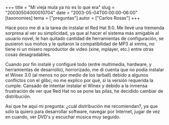 +++
title = "Mi vieja mula ya no es lo que era"
slug = "20030504000010704"
date = "2003-05-04T00:00:00-06:00"
[taxonomies]
tema = ["preguntas"]
autor = ["Carlos Rosas"]
+++

Hace poco me di a la tarea de instalar el Red Hat 9.0. Me llevé una
tremenda sorpresa al ver su simplicidad, ya que al hacer el sistema más
amigable al usuario novel, le han quitado cantidad de herramientas de
configuración, se pusieron sus moños y le quitaron la compatibilidad de
MP3 al xmms, no tiene ni un mísero reproductor de video (xine, mplayer,
etc.) entre otras cosas desagradables.

<!-- more -->
Cuando por fin instalé y configuré todo (entre multimedia, hardware, y
herramientas de desarrollo), horrorizado, me di cuenta que no podía
instalar el Winex 3.0 (al menos no por medio de los tarball) debido a
algunos conflictos con el glibc; no me explico por qué, si la versión
requerida la cumple. Cansado de intentar instalar el Winex y debido a la
inmensa frustración de ver que Red Hat no se pone las pilas, he decidido
cambiar de distribución.

Así que he aquí mi pregunta: ¿cuál distribución me recomiendan?, ya que
sólo la quiero para desarrollar software, navegar por Internet, jugar de
vez en cuando, ver DVD's y escuchar música muy seguido.
